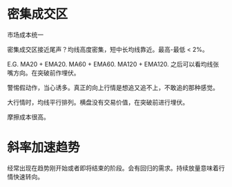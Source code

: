 # 密集成交区

市场成本统一

密集成交区接近尾声？均线高度密集，短中长均线靠近。最高-最低 < 2%。

E.G. MA20 + EMA20. MA60 + EMA60. MA120 + EMA120. 之后可以看均线张嘴方向。在突破前作埋伏。

警惕假动作，当心诱多。真正的向上行情是想追又追不上，不敢追的那种感觉。

大行情时，均线平行排列。横盘没有交易价值，在突破前进行埋伏。

摩擦成本很高。



# 斜率加速趋势

经常出现在趋势刚开始或者即将结束的阶段。会有回归的需求。持续放量意味着行情快速转向。





